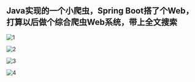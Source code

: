 ## Java实现的一个小爬虫，Spring Boot搭了个Web，打算以后做个综合爬虫Web系统，带上全文搜索

![1](http://ofe69kvon.bkt.clouddn.com/16-12-23/57363040-file_1482483913452_1c34.png)

![2](http://ofe69kvon.bkt.clouddn.com/16-12-23/79365847-file_1482483913569_757.png)

![3](http://ofe69kvon.bkt.clouddn.com/16-12-23/936581-file_1482483913677_12bef.png)

![4](http://ofe69kvon.bkt.clouddn.com/16-12-23/43689243-file_1482483913792_627e.png)